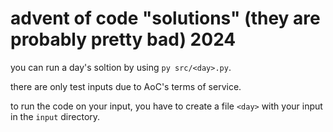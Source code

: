# advent of code "solutions" (they are probably pretty bad) 2024

you can run a day's soltion by using `py src/<day>.py`.

there are only test inputs due to AoC's terms of service.

to run the code on your input, you have to create a file `<day>` with your input in the `input` directory.
